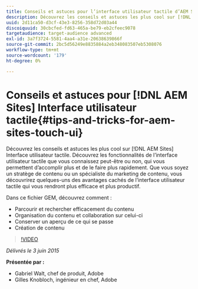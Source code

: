 ```yaml
---
title: Conseils et astuces pour l’interface utilisateur tactile d’AEM Sites
description: Découvrez les conseils et astuces les plus cool sur [!DNL AEM Sites] Interface utilisateur tactile. Découvrez les fonctionnalités de l’interface utilisateur tactile que vous connaissez peut-être ou non, qui vous permettent d’accomplir plus et de le faire plus rapidement. Que vous soyez un stratège de contenu ou un spécialiste du marketing de contenu, vous découvrirez quelques-uns des avantages cachés de l’interface utilisateur tactile qui vous rendront plus efficace et plus productif.
uuid: 2d11ca50-d3cf-43e3-8256-358d72d03a44
discoiquuid: 30cbcfed-fd63-465a-be79-eb2cfeec9078
targetaudience: target-audience advanced
exl-id: 3a7f3724-5581-4aa4-a31e-20638639866f
source-git-commit: 2bc5d56249e8835884a2eb348083507eb5308076
workflow-type: tm+mt
source-wordcount: '179'
ht-degree: 0%

---
```


# Conseils et astuces pour [!DNL AEM Sites] Interface utilisateur tactile{#tips-and-tricks-for-aem-sites-touch-ui}

Découvrez les conseils et astuces les plus cool sur [!DNL AEM Sites] Interface utilisateur tactile. Découvrez les fonctionnalités de l’interface utilisateur tactile que vous connaissez peut-être ou non, qui vous permettent d’accomplir plus et de le faire plus rapidement. Que vous soyez un stratège de contenu ou un spécialiste du marketing de contenu, vous découvrirez quelques-uns des avantages cachés de l’interface utilisateur tactile qui vous rendront plus efficace et plus productif.

Dans ce fichier GEM, découvrez comment :

* Parcourir et rechercher efficacement du contenu
* Organisation du contenu et collaboration sur celui-ci
* Conserver un aperçu de ce qui se passe
* Création de contenu

>[!VIDEO](https://video.tv.adobe.com/v/19377/?quality=9)

*Délivrés le 3 juin 2015*

**Présentée par :**

* Gabriel Walt, chef de produit, Adobe
* Gilles Knobloch, ingénieur en chef, Adobe

<!--
[Get back to the Overview](https://helpx.adobe.com/experience-manager/kt/eseminars/gems/aem-index.html)
-->
